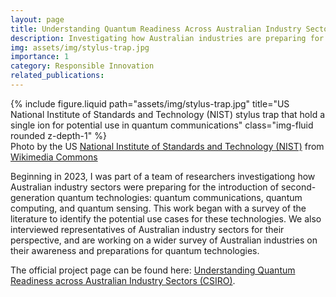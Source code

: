 ```yaml
---
layout: page
title: Understanding Quantum Readiness Across Australian Industry Sectors
description: Investigating how Australian industries are preparing for new quantum technologies
img: assets/img/stylus-trap.jpg
importance: 1
category: Responsible Innovation
related_publications:
---
```


<div class="row">
    <div class="col-sm mt-3 mt-md-0">
        {% include figure.liquid path="assets/img/stylus-trap.jpg" title="US National Institute of Standards and Technology (NIST) stylus trap that hold a single ion for potential use in quantum communications" class="img-fluid rounded z-depth-1" %}
    </div>
</div>
<div class="caption">
    Photo by the US <a href="https://www.nist.gov/">National Institute of Standards and Technology (NIST)</a> from <a href="https://commons.wikimedia.org/wiki/File:Stylus_trap_(5940501089).jpg">Wikimedia Commons</a>
</div>

Beginning in 2023, I was part of a team of researchers investigationg how Australian industry sectors were preparing for the introduction of second-generation quantum technologies: quantum communications, quantum computing, and quantum sensing. This work began with a survey of the literature to identify the potential use cases for these technologies. We also interviewed representatives of Australian industry sectors for their perspective, and are working on a wider survey of Australian industries on their awareness and preparations for quantum technologies.

The official project page can be found here: <a href="https://research.csiro.au/ri/understanding-quantum-readiness-across-australian-industry-sectors/">Understanding Quantum Readiness across Australian Industry Sectors (CSIRO)</a>.
